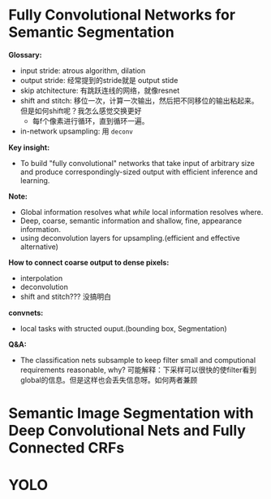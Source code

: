 # Fully Convolutional Networks for Semantic Segmentation

**Glossary:**

* input stride: atrous algorithm, dilation
* output stride: 经常提到的stride就是 output stide
* skip atchitecture: 有跳跃连线的网络，就像resnet
* shift and stitch: 移位一次，计算一次输出，然后把不同移位的输出粘起来。但是如何shift呢？我怎么感觉交换更好
  * 每f个像素进行循环，直到循环一遍。
* in-network upsampling: 用 `deconv`

**Key insight:**

* To build "fully convolutional" networks that take input of arbitrary size and produce correspondingly-sized output with efficient inference and learning.

**Note:**

* Global information resolves what *while* local information resolves where.
* Deep, coarse, semantic information and shallow, fine, appearance information.
* using deconvolution layers for upsampling.(efficient and effective alternative)

**How to connect coarse output to dense pixels:**

* interpolation
* deconvolution
* shift and stitch??? 没搞明白




**convnets:**

* local tasks with structed ouput.(bounding box, Segmentation)

**Q&A:**

* The classification nets subsample to keep filter small and computional requirements reasonable, why?
可能解释：下采样可以很快的使filter看到global的信息。但是这样也会丢失信息呀。如何两者兼顾


# Semantic Image Segmentation with Deep Convolutional Nets and Fully Connected CRFs


# YOLO
